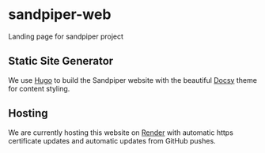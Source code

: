 # sandpiper-web
Landing page for sandpiper project

## Static Site Generator
We use [Hugo](https://gohugo.io/) to build the Sandpiper website with the beautiful [Docsy](https://www.docsy.dev/) theme for content styling.

## Hosting
We are currently hosting this website on [Render](https://render.com/) with automatic https certificate updates and automatic updates from GitHub pushes.
